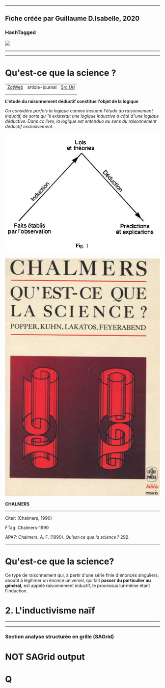 
----
Fiche créée par Guillaume D.Isabelle, 2020 
---- 

### HashTagged 



![](4e1decfc-8e34-4396-bf0c-302abf08a6d0)



----

----



# Qu'est-ce que la science ?
|       |       |       |
|  ---  |  ---  |  ---  |
|   [ZotWeb](http://zotero.org/users/180474/items/T2CWCHU6)    | article-journal      | [Src Url](undefined)      |
|       |       |       |
|       |       |       |

**L'étude du raisonnement déductif constitue l'objet de la logique**

  

_On considère parfois la logique comme incluant l'étude du raisonnement inductif, de sorte qu "il existerait une logique inductive à côté d"une logique déductive. Dans cc livre, la logique est entendue au sens du raisonnement déductif exclusivement._





![](12DsEZcAeVHoDMJrfZqn.png)





![](1o7jaRoMR9w5kdCPJpkF.png)



**CHALMERS**

  

---------------------------------------------------------

Citer: (Chalmers, 1990)

FTag: Chalmers-1990

APA7: Chalmers, A. F. (1990). _Qu’est-ce que la science ?_ 292.

-----------------------------------------------------------------------



Qu'est-ce que la science?
=========================



Ce type de raisonnement qui, à partir d'une série finie d'énoncés singuliers, aboutit à légitimer un énoncé universel, qui fait **passer du particulier au général,** est appelé raisonnement inductif, le processus lui-même étant l'induction.



2\. L'inductivisme naïf
=======================






----

----



### Section analyse structurée en grille (SAGrid)


# NOT SAGrid output

# Q

